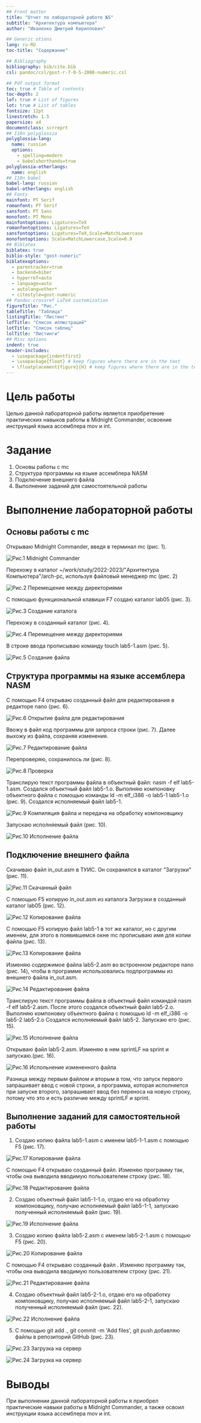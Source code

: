 ```yaml
---
## Front matter
title: "Отчет по лабораторной работе №5"
subtitle: "Архитектура компьютера"
author: "Иваненко Дмитрий Кириллович"

## Generic otions
lang: ru-RU
toc-title: "Содержание"

## Bibliography
bibliography: bib/cite.bib
csl: pandoc/csl/gost-r-7-0-5-2008-numeric.csl

## Pdf output format
toc: true # Table of contents
toc-depth: 2
lof: true # List of figures
lot: true # List of tables
fontsize: 12pt
linestretch: 1.5
papersize: a4
documentclass: scrreprt
## I18n polyglossia
polyglossia-lang:
  name: russian
  options:
	- spelling=modern
	- babelshorthands=true
polyglossia-otherlangs:
  name: english
## I18n babel
babel-lang: russian
babel-otherlangs: english
## Fonts
mainfont: PT Serif
romanfont: PT Serif
sansfont: PT Sans
monofont: PT Mono
mainfontoptions: Ligatures=TeX
romanfontoptions: Ligatures=TeX
sansfontoptions: Ligatures=TeX,Scale=MatchLowercase
monofontoptions: Scale=MatchLowercase,Scale=0.9
## Biblatex
biblatex: true
biblio-style: "gost-numeric"
biblatexoptions:
  - parentracker=true
  - backend=biber
  - hyperref=auto
  - language=auto
  - autolang=other*
  - citestyle=gost-numeric
## Pandoc-crossref LaTeX customization
figureTitle: "Рис."
tableTitle: "Таблица"
listingTitle: "Листинг"
lofTitle: "Список иллюстраций"
lotTitle: "Список таблиц"
lolTitle: "Листинги"
## Misc options
indent: true
header-includes:
  - \usepackage{indentfirst}
  - \usepackage{float} # keep figures where there are in the text
  - \floatplacement{figure}{H} # keep figures where there are in the text
---
```


# Цель работы

Целью данной лабораторной работы является приобретение практических навыков работы в Midnight Commander, освоение инструкций языка ассемблера mov и int.

# Задание

1. Основы работы с mc
2. Структура программы на языке ассемблера NASM
3. Подключение внешнего файла
4. Выполнение заданий для самостоятельной работы


# Выполнение лабораторной работы
## Основы работы с mc

Открываю Midnight Commander, введя в терминал mc (рис. 1).

![Рис.1 Midnight Commander](image/1.png)

Перехожу в каталог ~/work/study/2022-2023/"Архитектура Компьютера"/arch-pc, используя файловый менеджер mc (рис. 2)

![Рис.2 Перемещение между директориями](image/2.png)

С помощью функциональной клавиши F7 создаю каталог lab05 (рис. 3).

![Рис.3 Создание каталога](image/3.png)

Перехожу в созданный каталог (рис. 4).

![Рис.4 Перемещение между директориями](image/4.png)

В строке ввода прописываю команду touch lab5-1.asm (рис. 5).

![Рис.5 Создание файла](image/5.png)

## Структура программы на языке ассемблера NASM

С помощью F4 открываю созданный файл для редактирования в редакторе nano (рис. 6).

![Рис.6 Открытие файла для редактирования](image/6.png)

Ввожу в файл код программы для запроса строки (рис. 7). Далее выхожу из файла, сохраняя изменения.

![Рис.7 Редактирование файла](image/7.png)

Перепроверяю, сохранилось ли (рис. 8).

![Рис.8 Проверка](image/8.png)

Транслирую текст программы файла в объектный файл: nasm -f elf lab5-1.asm. Создался объектный файл lab5-1.o. Выполняю компоновку объектного файла с помощью команды ld -m elf_i386 -o lab5-1 lab5-1.o (рис. 9). Создался исполняемый файл lab5-1.

![Рис.9 Компиляция файла и передача на обработку компоновщику](image/9.png)

Запускаю исполняемый файл (рис. 10).

![Рис.10 Исполнение файла](image/10.png)

## Подключение внешнего файла

Скачиваю файл in_out.asm в ТУИС. Он сохранился в каталог "Загрузки" (рис. 11).

![Рис.11 Скачанный файл](image/11.png)

С помощью F5 копирую in_out.asm из каталога Загрузки в созданный каталог lab05 (рис. 12).

![Рис.12 Копирование файла](image/12.png)

С помощью F5 копирую файл lab5-1 в тот же каталог, но с другим именем, для этого в появившемся окне mc прописываю имя для копии файла (рис. 13).

![Рис.13 Копирование файла](image/13.png)

Изменяю содержимое файла lab5-2.asm во встроенном редакторе nano (рис. 14), чтобы в программе использовались подпрограммы из внешнего файла in_out.asm.

![Рис.14 Редактирование файла](image/14.png)

Транслирую текст программы файла в объектный файл командой nasm -f elf lab5-2.asm. После этого создался объектный файл lab5-2.o. Выполняю компоновку объектного файла с помощью ld -m elf_i386 -o lab5-2 lab5-2.o Создался исполняемый файл lab5-2. Запускаю его (рис. 15). 

![Рис.15 Исполнение файла](image/15.png)

Открываю файл lab5-2.asm. Изменяю в нем sprintLF на sprint и запускаю.(рис. 16).

![Рис.16 Испольнение измененного файла](image/16.png)

Разница между первым файлом и вторым в том, что запуск первого запрашивает ввод с новой строки, а программа, которая исполняется при запуске второго, запрашивает ввод без переноса на новую строку, потому что это и есть различие между sprintLF и sprint.

## Выполнение заданий для самостоятельной работы

1. Создаю копию файла lab5-1.asm с именем lab5-1-1.asm с помощью  F5 (рис. 17).

![Рис.17 Копирование файла](image/17.png)

С помощью F4 открываю созданный файл. Изменяю программу так, чтобы она выводила вводимую пользователем строку (рис. 18). 

![Рис.18 Редактирование файла](image/18.png)

2. Создаю объектный файл lab5-1-1.o, отдаю его на обработку компоновщику, получаю исполняемый файл lab5-1-1, запускаю полученный исполняемый файл (рис. 19).
 
![Рис.19 Исполнение файла](image/19.png)

3. Создаю копию файла lab5-2.asm с именем lab5-2-1.asm с помощью F5 (рис. 20).

![Рис.20 Копирование файла](image/20.png)

С помощью F4 открываю созданный файл . Изменяю программу так, чтобы она выводила вводимую пользователем строку (рис. 21). 

![Рис.21 Редактирование файла](image/21.png)

4. Создаю объектный файл lab5-2-1.o, отдаю его на обработку компоновщику, получаю исполняемый файл lab5-2-1, запускаю полученный исполняемый файл (рис. 22).

![Рис.22 Исполнение файла](image/22.png)


5. С помощью git add ., git commit -m 'Add files', git push добавляю файлы  в репозиторий GitHub (рис. 23).  

![Рис.23 Загрузка на сервер](image/23.png)

![Рис.24 Загрузка на сервер](image/24.png)


# Выводы

При выполнении данной лабораторной работы я приобрел практические навыки работы в Midnight Commander, а также освоил инструкции языка ассемблера mov и int.

